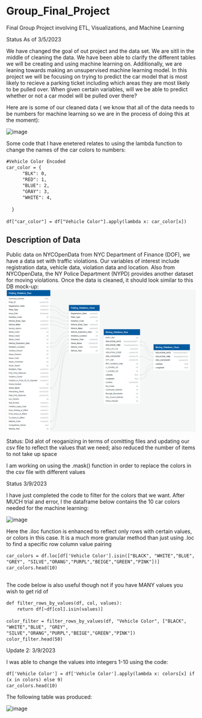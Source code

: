 # Group_Final_Project
Final Group Project involving ETL, Visualizations, and Machine Learning

Status As of 3/5/2023

We have changed the goal of out project and the data set. We are sitll in the middle of cleaning the data. We have been able to clarify the different tables we will be creating and using machine learning on. Additionally, we are leaning towards making an unsupervised machine learning model.
In this project we will be focusing on trying to predict the car model that is most likely to recieve a parking ticket including which areas they are most likely to be pulled over. When given certain variables, will we be able to predict whether or not a car model will be pulled over there?

Here are is some of our cleaned data ( we know that all of the data needs to be numbers for machine learning so we are in the process of doing this at the moment):

![image](https://user-images.githubusercontent.com/113560850/223585965-2b71bbe1-0192-4737-b96c-80e733719677.png)

Some code that I have enetered relates to using the lambda function to change the names of the car colors to numbers:

```
#Vehicle Color Encoded
car_color = {
      "BLK": 0,
      "RED": 1,
      "BLUE": 2,
      "GRAY": 3,
      "WHITE": 4,
   
  }

df["car_color"] = df["Vehicle Color"].apply(lambda x: car_color[x])
```

## Description of Data
Public data on NYCOpenData from NYC Department of Finance (DOF), we have a data set with traffic violations. Our variables of interest include registration data, vehicle data, violation data and location.
Also from NYCOpenData, the NY Police Department (NYPD) provides another dataset for moving violations.
Once the data is cleaned, it should look similar to this DB mock-up:
![traffic_db_wip.png](images/traffic_db_wip.png)

Status:
Did alot of reoganizing in terms of comitting files and updating our csv file to reflect the values that we need; also reduced the number of items to not take up space

I am working on using the .mask() function in order to replace the colors in the csv file with different values 


Status 3/9/2023

I have just completed the code to filter for the colors that we want. After MUCH trial and error, I the dataframe below contains the 10 car colors needed for the machine learning:

![image](https://user-images.githubusercontent.com/113560850/224102899-8dbadf00-d795-48f2-b189-89e27ecf3899.png)

Here the .iloc function is enhanced to reflect only rows with certain values, or colors in this case. It is a much more granular method than just using .loc to find a specific row column value pairing 

`````
car_colors = df.loc[df['Vehicle Color'].isin(["BLACK", "WHITE","BLUE", "GREY", "SILVE","ORANG","PURPL","BEIGE","GREEN","PINK"])]
car_colors.head(10)


`````

The code below is also useful though not if you have MANY values you wish to get rid of

````
def filter_rows_by_values(df, col, values):
    return df[~df[col].isin(values)]

color_filter = filter_rows_by_values(df, "Vehicle Color", ["BLACK", "WHITE","BLUE", "GREY", "SILVE","ORANG","PURPL","BEIGE","GREEN","PINK"])
color_filter.head(50)
`````

Update 2: 3/9/2023

I was able to change the values into integers 1-10 using the code:

`````
df['Vehicle Color'] = df['Vehicle Color'].apply(lambda x: colors[x] if (x in colors) else 9)
car_colors.head(10)

`````
The following table was produced:

![image](https://user-images.githubusercontent.com/113560850/224107451-4d17f204-f348-4d4d-8b37-3cebdc94579c.png)


